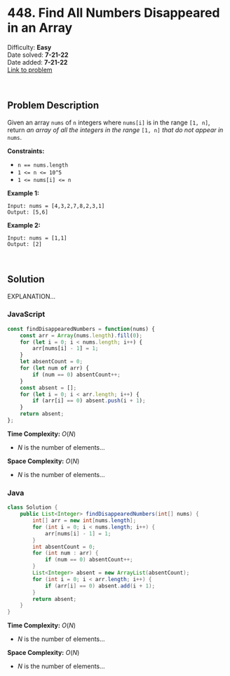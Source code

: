 # 448. Find All Numbers Disappeared in an Array

Difficulty: **Easy**  
Date solved: **7-21-22**  
Date added: **7-21-22**  
[Link to problem](https://leetcode.com/problems/find-all-numbers-disappeared-in-an-array/)

<br>

## Problem Description

Given an array `nums` of `n` integers where `nums[i]` is in the range `[1, n]`, return *an array of all the integers in the range* `[1, n]` *that do not appear in* `nums`.

**Constraints:**

- `n == nums.length`
- `1 <= n <= 10^5`
- `1 <= nums[i] <= n`

**Example 1:**

```
Input: nums = [4,3,2,7,8,2,3,1]
Output: [5,6]
```

**Example 2:**

```
Input: nums = [1,1]
Output: [2]
```

<br>

## Solution

EXPLANATION...

### **JavaScript**

```js
const findDisappearedNumbers = function(nums) {
    const arr = Array(nums.length).fill(0);
    for (let i = 0; i < nums.length; i++) {
        arr[nums[i] - 1] = 1;
    }
    let absentCount = 0;
    for (let num of arr) {
        if (num == 0) absentCount++;
    }
    const absent = [];
    for (let i = 0; i < arr.length; i++) {
        if (arr[i] == 0) absent.push(i + 1);
    }
    return absent;
};
```

**Time Complexity:** $O(N)$
- $N$ is the number of elements...

**Space Complexity:** $O(N)$
- $N$ is the number of elements...

### **Java**

```java
class Solution {
    public List<Integer> findDisappearedNumbers(int[] nums) {
        int[] arr = new int[nums.length];
        for (int i = 0; i < nums.length; i++) {
            arr[nums[i] - 1] = 1;
        }
        int absentCount = 0;
        for (int num : arr) {
            if (num == 0) absentCount++;
        }
        List<Integer> absent = new ArrayList(absentCount);
        for (int i = 0; i < arr.length; i++) {
            if (arr[i] == 0) absent.add(i + 1);
        }
        return absent;
    }
}
```

**Time Complexity:** $O(N)$
- $N$ is the number of elements...

**Space Complexity:** $O(N)$
- $N$ is the number of elements...